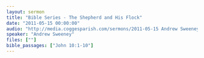 ```yaml
---
layout: sermon
title: "Bible Series - The Shepherd and His Flock"
date: "2011-05-15 00:00:00"
audio: "http://media.coggesparish.com/sermons/2011-05-15 Andrew Sweeney.mp3"
speaker: "Andrew Sweeney"
files: [""]
bible_passages: ["John 10:1-10"]
---
```

